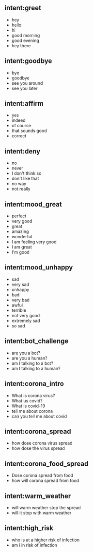 ## intent:greet
- hey
- hello
- hi
- good morning
- good evening
- hey there

## intent:goodbye
- bye
- goodbye
- see you around
- see you later

## intent:affirm
- yes
- indeed
- of course
- that sounds good
- correct

## intent:deny
- no
- never
- I don't think so
- don't like that
- no way
- not really

## intent:mood_great
- perfect
- very good
- great
- amazing
- wonderful
- I am feeling very good
- I am great
- I'm good

## intent:mood_unhappy
- sad
- very sad
- unhappy
- bad
- very bad
- awful
- terrible
- not very good
- extremely sad
- so sad

## intent:bot_challenge
- are you a bot?
- are you a human?
- am I talking to a bot?
- am I talking to a human?

## intent:corona_intro
- What is corona virus?
- What us covid?
- What is covid-19
- tell me about corona
- can you tell me about covid

## intent:corona_spread
- how dose corona virus spread
- how dose the virus spread

## intent:corona_food_spread
- Dose corona spread from food
- how will corona spread from food

## intent:warm_weather
- will warm weather stop the spread
- will it stop with warm weather

## intent:high_risk
- who is at a higher risk of infection
- am i in risk of infection


